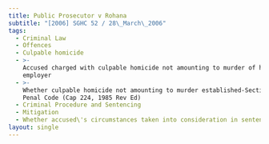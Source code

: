 ```yaml
---
title: Public Prosecutor v Rohana
subtitle: "[2006] SGHC 52 / 28\_March\_2006"
tags:
  - Criminal Law
  - Offences
  - Culpable homicide
  - >-
    Accused charged with culpable homicide not amounting to murder of her
    employer
  - >-
    Whether culpable homicide not amounting to murder established-Section 304(a)
    Penal Code (Cap 224, 1985 Rev Ed)
  - Criminal Procedure and Sentencing
  - Mitigation
  - Whether accused\'s circumstances taken into consideration in sentencing
layout: single
---
```


